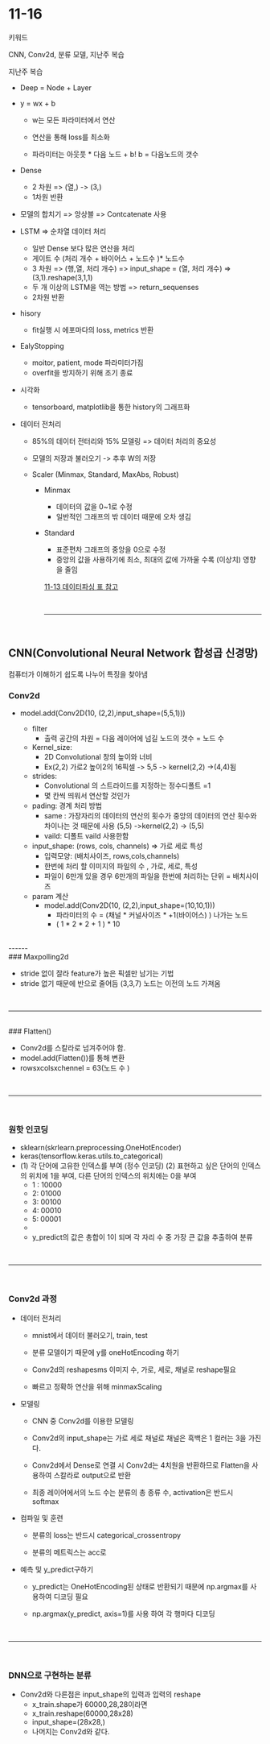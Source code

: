 # 11-16

키워드 

CNN, Conv2d, 분류 모델, 지난주 복습

지난주 복습

- Deep = Node + Layer

- y = wx + b
  - w는 모든 파라미터에서 연산

  - 연산을 통해 loss를 최소화 
  - 파라미터는 아웃풋 * 다음 노드 + b! b = 다음노드의 갯수 

- Dense

  - 2 차원 => (열,) -> (3,)
  - 1차원 반환

- 모델의 합치기 => 앙상블 => Contcatenate 사용 

- LSTM  => 순차열 데이터 처리 

  - 일반 Dense 보다 많은 연산을 처리
  - 게이트 수 (처리 개수 + 바이어스 + 노드수 )* 노드수
  - 3 차원 => (행,열, 처리 개수) => input_shape = (열, 처리 개수) =>(3,1).reshape(3,1,1)
  - 두 개 이상의 LSTM을 역는 방법 => return_sequenses
  - 2차원 반환

- hisory

  - fit실행 시 에포마다의 loss, metrics  반환

- EalyStopping

  - moitor, patient, mode 파라미터가짐
  - overfit을 방지하기 위해 조기 종료

- 시각화

  - tensorboard, matplotlib을 통한 history의 그래프화

- 데이터 전처리

  - 85%의 데이터 전터리와 15% 모델링 => 데이터 처리의 중요성

  - 모델의 저장과 불러오기 -> 추후 W의 저장

  - Scaler (Minmax, Standard, MaxAbs, Robust)

    - Minmax 

      - 데이터의 값을 0~1로 수정
      - 일반적인 그래프의 밖 데이터 때문에 오차 생김

    - Standard

      - 표준편차 그래프의 중앙을 0으로 수정
      - 중앙의 값을 사용하기에 최소, 최대의 값에 가까울 수록 (이상치) 영향을 줄임

      <a href='https://github.com/Kmmanki/bit_seoul/blob/main/markdown/11-13%20%EB%8D%B0%EC%9D%B4%ED%84%B0%20%ED%8C%8C%EC%8B%B1%2C%20%EB%AA%A8%EB%8D%B8%EC%9D%98%20%EC%A0%80%EC%9E%A5%EA%B3%BC%20%EB%A1%9C%EB%93%9C%2C%20%EB%8D%B0%EC%9D%B4%ED%84%B0%EC%9D%98%20%EC%8B%9C%EA%B0%81%ED%99%94%2C%20%EC%A0%84%EC%B2%98%EB%A6%AC.md#%EC%A0%84%EC%B2%98%EB%A6%ACkeras34_minmax'>11-13 데이터파싱 표 참고</a>

      <br>

      ------------

      <br>

## CNN(Convolutional Neural Network 합성곱 신경망)

컴퓨터가 이해하기 쉽도록 나누어 특징을 찾아냄

### Conv2d

 - model.add(Conv2D(10, (2,2),input_shape=(5,5,1))) 

    - filter
      	- 출력 공간의 차원 = 다음 레이어에 넘길 노드의 갯수 = 노드 수 
    - Kernel_size:
       -  2D Convolutional  창의 높이와 너비 
       - Ex(2,2) 가로2 높이2의 16픽셀 -> 5,5 -> kernel(2,2) ->(4,4)됨
    - strides: 
       - Convolutional 의 스트라이드를 지정하는 정수디폴트 =1 
       - 몇 칸씩 띄워서 연산할 것인가
    - pading: 경계 처리 방법
       - same : 가장자리의 데이터의 연산의 횟수가 중앙의 데이터의 연산 횟수와 차이나는 것 때문에 사용 (5,5) ->kernel(2,2) -> (5,5)
       - vaild: 디폴트 vaild 사용한함
    - input_shape: (rows, cols, channels) => 가로 세로 특성
       - 입력모양: (배치사이즈, rows,cols,channels) 
       - 한번에 처리 할 이미지의 파일의 수 , 가로, 세로, 특성
       - 파일이 6만개 있을 경우 6만개의 파일을 한번에 처리하는 단위  = 배치사이즈
    - param 계산
       - model.add(Conv2D(10, (2,2),input_shape=(10,10,1)))
          - 파라미터의 수 = (채널 * 커널사이즈 * +1(바이어스) ) 나가는 노드
          - ( 1 * 2 * 2 + 1 ) * 10 
<br>
------
<br>
### Maxpolling2d

   - stride 없이 잘라 feature가 높은 픽셀만 남기는 기법
   - stride 없기 때문에 반으로 줄어듬 (3,3,7) 노드는 이전의 노드 가져옴
<br>

------
<br>
### Flatten()

   - Conv2d를 스칼라로 넘겨주어야 함.
   - model.add(Flatten())를 통해  변환
   - rowsxcolsxchennel = 63(노드 수 )

<br>

-------

<br>

### 원핫 인코딩

   - sklearn(skrlearn.preprocessing.OneHotEncoder)
   - keras(tensorflow.keras.utils.to_categorical)
   - (1) 각 단어에 고유한 인덱스를 부여 (정수 인코딩)
     (2) 표현하고 싶은 단어의 인덱스의 위치에 1을 부여, 다른 단어의 인덱스의 위치에는 0을 부여
      - 1 : 10000
      - 2: 01000
      - 3: 00100
      - 4: 00010
      - 5: 00001
      - <br>
      - y_predict의 값은 총합이 1이 되며  각 자리 수 중 가장 큰 값을 추출하여  분류

<br>

-------

<br>

### Conv2d 과정

- 데이터 전처리

   - mnist에서 데이터 불러오기, train, test

   - 분류 모델이기 때문에 y를 oneHotEncoding 하기

   - Conv2d의 reshapesms 이미지 수, 가로, 세로, 채널로 reshape필요

   - 빠르고 정확하 연산을 위해 minmaxScaling

- 모델링

   - CNN 중 Conv2d를 이용한 모델링

   - Conv2d의 input_shape는 가로 세로 채널로 채널은 흑백은 1 컬러는 3을 가진다.

   - Conv2d에서 Dense로 연결 시 Conv2d는 4치원을 반환하므로 Flatten을 사용하여 스칼라로 output으로 반환

   - 최종 레이어에서의 노드 수는 분류의 총 종류 수, activation은 반드시 softmax

- 컴파일 및 훈련

   - 분류의 loss는 반드시 categorical_crossentropy

   - 분류의 메트릭스는 acc로 

- 예측 및 y_predict구하기

   - y_predict는 OneHotEncoding된 상태로 반환되기 때문에 np.argmax를 사용하여 디코딩 필요

   - np.argmax(y_predict, axis=1)를 사용 하여 각 행마다 디코딩

<br>

-------

<br>

### DNN으로 구현하는 분류

- Conv2d와 다른점은 input_shape의 입력과 입력의 reshape
   - x_train.shape가 60000,28,28이라면
   - x_train.reshape(60000,28x28)
   - input_shape=(28x28,) 
   - 나머지는 Conv2d와 같다.















